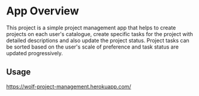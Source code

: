 
# App Overview
This project is a simple project management app that helps to create projects on each user's catalogue, create specific tasks for the project with detailed descriptions and also update the project status. Project tasks can be sorted based on the user's scale of preference and task status are updated progressively.

## Usage
https://wolf-project-management.herokuapp.com/

